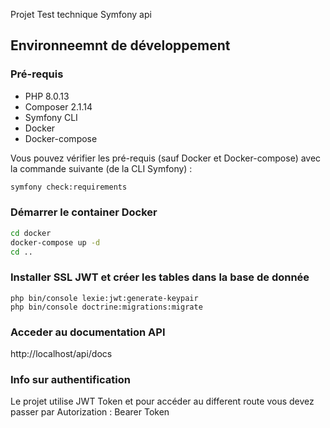 Projet Test technique Symfony api

## Environneemnt de développement

### Pré-requis

* PHP 8.0.13
* Composer 2.1.14
* Symfony CLI
* Docker
* Docker-compose

Vous pouvez vérifier les pré-requis (sauf Docker et Docker-compose) avec la commande suivante (de la CLI Symfony) :

```bash
symfony check:requirements
```

### Démarrer le container Docker 
```bash
cd docker
docker-compose up -d
cd ..
```

### Installer SSL JWT et créer les tables dans la base de donnée 


```
php bin/console lexie:jwt:generate-keypair
php bin/console doctrine:migrations:migrate
```


### Acceder au documentation API
http://localhost/api/docs

### Info sur authentification
Le projet utilise JWT Token et pour accéder au different route vous devez passer par Autorization : Bearer Token 
